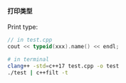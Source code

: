 
#### 打印类型

Print type:

```c++
// in test.cpp
cout << typeid(xxx).name() << endl;
```

``` bash
# in terminal
clang++ -std=c++17 test.cpp -o test
./test | c++filt -t
```
